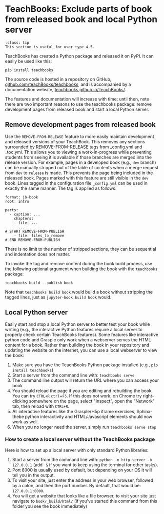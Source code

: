 # TeachBooks: Exclude parts of book from released book and local Python server

```{admonition} User types
:class: tip
This section is useful for user type 4-5.
```


TeachBooks has created a Python package and released it on PyPI. It can easily be used like this:

```
pip install teachbooks
```

The source code is hosted in a repository on GitHub, [github.com/teachBooks/teachbooks](https://github.com/teachBooks/teachbooks), and is accompanied by a documentation website, [teachbooks.github.io/TeachBooks/](https://teachbooks.github.io/TeachBooks/).

The features and documentation will increase with time; until then, note there are two important reasons to use the teachbooks package: remove development pages from released book and start a local Python server.

## Remove development pages from released book
Use the `REMOVE-FROM-RELEASE` feature to more easily maintain development and released versions of your TeachBook. This removes any sections surrounded by REMOVE-FROM-RELEASE tags from _config.yml and _toc.yml. This allows you to viewing a work-in-progress while preventing students from seeing it is available if those branches are merged into the release version. For example, pages in a developed book (e.g., `dev` branch) can be manually stripped out of the table of contents when a merge request from `dev` to `release` is made. This prevents the page being included in the released book. Pages marked with this feature are still visible in the `dev` book. Lines tagged in the configuration file `_config.yml` can be used in exactly the same manner. The tag is applied as follows:

```
format: jb-book
root: intro

parts:
  - caption: ...
    chapters: 
    - file: ...
      ...
# START REMOVE-FROM-PUBLISH
    - file: files_to_remove
# END REMOVE-FROM-PUBLISH
```

There is no limit to the number of stripped sections, they can be sequential and indentation does not matter.

To invoke the tag and remove content during the book build process, use the following optional argument when building the book with the `teachbooks` package:

```
teachbooks build --publish book
```

Note that `teachbooks build book` would build a book without stripping the tagged lines, just as `jupyter-book build book` would.

## Local Python server
Easily start and stop a local Python server to better test your book while writing (e.g., the interactive Python features require a local server to properly check certain TeachBooks features). Some features like interactive python code and Grasple only work when a webserver serves the HTML content for a book. Rather than building the book in your repository and updating the website on the internet, you can use a local webserver to view the book:
1. Make sure you have the TeachBooks Python package installed (e.g., `pip install teachbooks`)
2. Start a server from the command line with: `teachbooks serve`
3. The command line output will return the URL where you can access your book
4. You should reload the page if you are editing and rebuilding the book. You can try `CTRL+R` `ctrl`+`F5`. If this does not work, on Chrome try right-clicking somewhere on the page, select \"Inspect\", open the \"Network\" tab, then reload with `CTRL+R`. 
5. All interactive features like the Grasple/H5p iframe exercises, Sphinx-thebe python interactivity and HTML/Javascript elements should now work as well.
6. When you no longer need the server, simply run `teachbooks serve stop`

### How to create a local server without the TeachBooks package

Here is how to set up a local server with only standard Python libraries:

1. Start a server from the command line with: `python -m http.server -b 127.0.0.1` (add ` &` if you want to keep using the terminal for other tasks).
2. Port 8000 is usually used by default, but depending on your OS it will tell you in the output.
3. To visit your site, just enter the address in your web browser, followed by a colon, and then the port number. By default, that would be: `127.0.0.1:8000`.
4. You will get a website that looks like a file browser, to visit your site just navigate to `book/_build/html/` (if you've started this command from this folder you see the book immediately)
